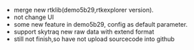 * merge new rtklib(demo5b29,rtkexplorer version).
* not change UI
* some new feature in demo5b29, config as default parameter.
* support skytraq new raw data with extend format
* still not finish,so have not upload sourcecode into github
